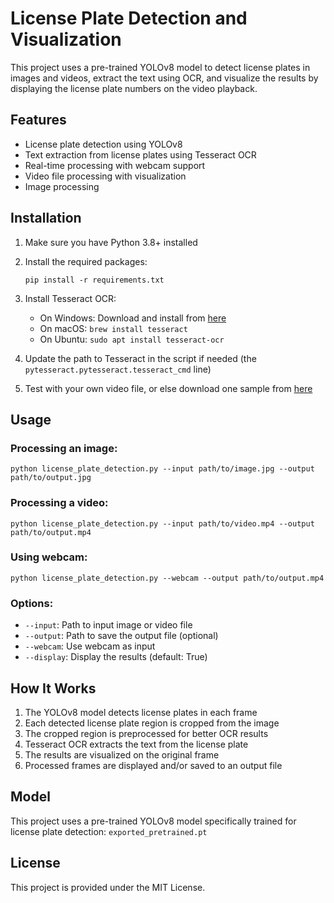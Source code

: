 # License Plate Detection and Visualization

This project uses a pre-trained YOLOv8 model to detect license plates in images and videos, extract the text using OCR, and visualize the results by displaying the license plate numbers on the video playback.

## Features

- License plate detection using YOLOv8
- Text extraction from license plates using Tesseract OCR
- Real-time processing with webcam support
- Video file processing with visualization
- Image processing

## Installation

1. Make sure you have Python 3.8+ installed

2. Install the required packages:
   ```
   pip install -r requirements.txt
   ```

3. Install Tesseract OCR:
   - On Windows: Download and install from [here](https://github.com/UB-Mannheim/tesseract/wiki)
   - On macOS: `brew install tesseract`
   - On Ubuntu: `sudo apt install tesseract-ocr`

4. Update the path to Tesseract in the script if needed (the `pytesseract.pytesseract.tesseract_cmd` line)

5. Test with your own video file, or else download one sample from [here](https://drive.google.com/file/d/1zGq5uX3NojJ2uFNra9auUD2x7R72ym38/view?usp=sharing)

## Usage

### Processing an image:
```
python license_plate_detection.py --input path/to/image.jpg --output path/to/output.jpg
```

### Processing a video:
```
python license_plate_detection.py --input path/to/video.mp4 --output path/to/output.mp4
```

### Using webcam:
```
python license_plate_detection.py --webcam --output path/to/output.mp4
```

### Options:
- `--input`: Path to input image or video file
- `--output`: Path to save the output file (optional)
- `--webcam`: Use webcam as input
- `--display`: Display the results (default: True)

## How It Works

1. The YOLOv8 model detects license plates in each frame
2. Each detected license plate region is cropped from the image
3. The cropped region is preprocessed for better OCR results
4. Tesseract OCR extracts the text from the license plate
5. The results are visualized on the original frame
6. Processed frames are displayed and/or saved to an output file

## Model

This project uses a pre-trained YOLOv8 model specifically trained for license plate detection: `exported_pretrained.pt`

## License

This project is provided under the MIT License.

